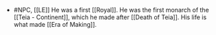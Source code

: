 - #NPC, [[LE]]
He was a first [[Royal]].
He was the first monarch of the [[Teia - Continent]], which he made after [[Death of Teia]]. His life is what made [[Era of Making]].